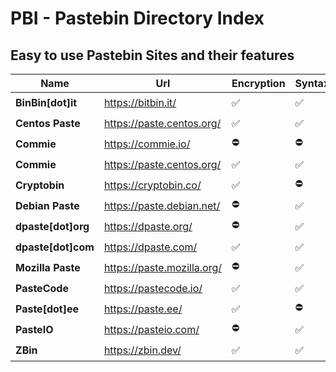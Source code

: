 # PBI - Pastebin Directory Index
## Easy to use Pastebin Sites and their features

| Name | Url | Encryption | Syntax | Hidden | Password | Upload | Comments |
|-----|---|---|---|---|---|---|---|
| **BinBin[dot]it** | https://bitbin.it/ | ✅ | ✅ | ✅ | ⛔ | ⛔ | ⛔ |
| **Centos Paste** | https://paste.centos.org/ | ✅ | ✅ | ⛔ | ⛔ | ⛔ | ⛔ |
| **Commie** | https://commie.io/ | ⛔ | ⛔ | ⛔ | ⛔ | ⛔ | ✅ |
| **Commie** | https://paste.centos.org/ | ✅ | ✅ | ⛔ | ⛔ | ⛔ | ⛔ |
| **Cryptobin** | https://cryptobin.co/ | ✅ | ⛔ | ⛔ | ⛔ | ⛔ | ⛔ |
| **Debian Paste** | https://paste.debian.net/ | ⛔ | ✅ | ✅ | ⛔ | ⛔ | ⛔ |
| **dpaste[dot]org** | https://dpaste.org/ | ⛔ | ✅ | ⛔ | ⛔ | ⛔ | ⛔ |
| **dpaste[dot]com** | https://dpaste.com/ | ✅ | ✅ | ⛔ | ⛔ | ⛔ | ⛔ |
| **Mozilla Paste** | https://paste.mozilla.org/ | ⛔ | ✅ | ⛔ | ⛔ | ⛔ | ⛔ |
| **PasteCode** | https://pastecode.io/ | ✅ | ✅ | ⛔ | ⛔ | ✅ | ✅ |
| **Paste[dot]ee** | https://paste.ee/ | ✅ | ⛔ | ⛔ | ⛔ | ⛔ | ⛔ |
| **PasteIO** | https://pasteio.com/ | ⛔ | ✅ | ✅ | ✅ | ⛔ | ⛔ |
| **ZBin** | https://zbin.dev/ | ✅ | ✅ | ⛔ | ✅ | ✅ | ✅ |